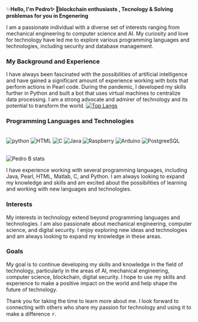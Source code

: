 ✨<b>Hello, I'm Pedro✨ 🔗blockchain enthusiasts , Tecnology & Solving problemas for you in Engenering </b>

I am a passionate individual with a diverse set of interests ranging from mechanical engineering to computer science and AI. My curiosity and love for technology have led me to explore various programming languages and technologies, including security and database management.

### My Background and Experience

I have always been fascinated with the possibilities of artificial intelligence and have gained a significant amount of experience working with bots that perform actions in Pearl code. During the pandemic, I developed my skills further in Python and built a bot that uses virtual machines to centralize data processing. I am a strong advocate and admirer of technology and its potential to transform the world.
[![Top Langs](https://github-readme-stats.vercel.app/api/top-langs/?username=barcipedro)](https://github.com/barcipedro/github-readme-stats)
### Programming Languages and Technologies
  
 <div><br>
  <img align="center" alt="python" src="https://img.shields.io/badge/Python-3776AB?style=for-the-badge&logo=python&logoColor=white" />
  <img align="center" alt="HTML" src="https://img.shields.io/badge/HTML-239120?style=for-the-badge&logo=html5&logoColor=green" />
  <img align="center" alt="C" src="https://img.shields.io/badge/C-00599C?style=for-the-badge&logo=c&logoColor=black">
  <img align="center" alt="Java" src="https://img.shields.io/badge/Java-ED8B00?style=for-the-badge&logo=openjdk&logoColor=yellow" />
  <img align="center" alt="Raspberry" src="https://img.shields.io/badge/Raspberry%20Pi-A22846?style=for-the-badge&logo=Raspberry%20Pi&logoColor=magenta" />
  <img align="center" alt="Arduino" src="https://img.shields.io/badge/Arduino-00979D?style=for-the-badge&logo=Arduino&logoColor=white" />  
  <img align="center" alt="PostgreeSQL"src="https://img.shields.io/badge/PostgreSQL-316192?style=for-the-badge&logo=postgresql&logoColor=dracula"/>
</div><br/>
  
![Pedro B stats](https://github-readme-stats.vercel.app/api?username=barcipedro&hide=contribs,prs)

I have experience working with several programming languages, including Java, Pearl, HTML, Matlab, C, and Python. I am always looking to expand my knowledge and skills and am excited about the possibilities of learning and working with new languages and technologies.

### Interests

My interests in technology extend beyond programming languages and technologies. I am also passionate about mechanical engineering, computer science, and digital security. I enjoy exploring new ideas and technologies and am always looking to expand my knowledge in these areas.

### Goals

My goal is to continue developing my skills and knowledge in the field of technology, particularly in the areas of AI, mechanical engineering, computer science, blockchain, digital security. I hope to use my skills and experience to make a positive impact on the world and help shape the future of technology.

Thank you for taking the time to learn more about me. I look forward to connecting with others who share my passion for technology and using it to make a difference ⚡.
